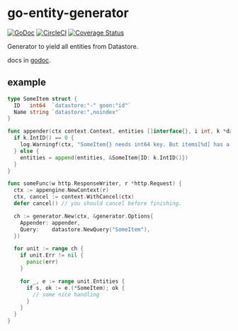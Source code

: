 # go-entity-generator

[![GoDoc](https://godoc.org/github.com/delphinus/go-entity-generator?status.svg)](https://godoc.org/github.com/delphinus/go-entity-generator)
[![CircleCI](https://circleci.com/gh/delphinus/go-entity-generator.svg?style=svg)](https://circleci.com/gh/delphinus/go-entity-generator)
[![Coverage Status](https://coveralls.io/repos/github/delphinus/go-entity-generator/badge.svg)](https://coveralls.io/github/delphinus/go-entity-generator)

Generator to yield all entities from Datastore.

docs in [godoc](https://godoc.org/github.com/delphinus/go-entity-generator).

## example

```go
type SomeItem struct {
  ID   int64  `datastore:"-" goon:"id"`
  Name string `datastore:",noindex"`
}

func appender(ctx context.Context, entities []interface{}, i int, k *datastore.Key, parentKey *datastore.Key) []interface{} {
  if k.IntID() == 0 {
    log.Warningf(ctx, "SomeItem{} needs int64 key. But items[%d] has a string key: %v", i, k.StringID())
  } else {
    entities = append(entities, &SomeItem{ID: k.IntID()})
  }
}

func someFunc(w http.ResponseWriter, r *http.Request) {
  ctx := appengine.NewContext(r)
  ctx, cancel := context.WithCancel(ctx)
  defer cancel() // you should cancel before finishing.

  ch := generator.New(ctx, &generator.Options{
    Appender: appender,
    Query:    datastore.NewQuery("SomeItem"),
  })

  for unit := range ch {
    if unit.Err != nil {
      panic(err)
    }

    for _, e := range unit.Entities {
      if s, ok := e.(*SomeItem); ok {
        // some nice handling
      }
    }
  }
}
```
